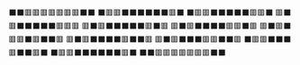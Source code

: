 ⬛️⬛️🟥🟥🟥🟥🟥🟥🟥⬛️⬛️
⬛️🟥🟥⬛️⬛️⬛️⬛️⬛️⬛️🟥⬛️
⬛️🟥🟥⬛️⬛️⬛️⬛️⬛️🟥🟥⬛️
🟥⬛️🟥⬛️⬛️⬛️⬛️⬛️🟥🟥🟥
🟥⬛️🟥⬛️⬛️⬛️⬛️⬛️🟥⬛️🟥
🟥⬛️🟥⬛️⬛️⬛️⬛️🟥🟥⬛️🟥
🟥⬛️🟥⬛️🟥🟥⬛️🟥⬛️⬛️🟥
🟥⬛️🟥⬛️⬛️⬛️⬛️🟥⬛️⬛️🟥
🟥⬛️🟥⬛️⬛️⬛️🟥🟥⬛️⬛️🟥
⬛️🟥🟥⬛️⬛️⬛️🟥⬛️⬛️🟥⬛️
⬛️🟥🟥⬛️⬛️⬛️⬛️⬛️⬛️🟥⬛️
⬛️⬛️🟥🟥🟥🟥🟥🟥🟥⬛️⬛️
